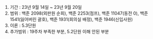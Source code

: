 1. 기간 : 23년 9월 14일 ~ 23년 9월 20일
2. 범위 : 백준 2098(외판원 순회), 백준 2253(점프), 백준 11047(동전 0), 백준 1541(잃어버린 괄호), 백준 1931(회의실 배정), 백준 1946(신입사원)
3. 이론 : 5.3단원
4. 추가범위 : 19주차 부족한 부분, 5.2단원 이해 안된 부분
